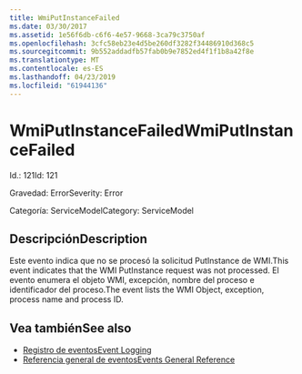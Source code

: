 ```yaml
---
title: WmiPutInstanceFailed
ms.date: 03/30/2017
ms.assetid: 1e56f6db-c6f6-4e57-9668-3ca79c3750af
ms.openlocfilehash: 3cfc58eb23e4d5be260df3282f34486910d368c5
ms.sourcegitcommit: 9b552addadfb57fab0b9e7852ed4f1f1b8a42f8e
ms.translationtype: MT
ms.contentlocale: es-ES
ms.lasthandoff: 04/23/2019
ms.locfileid: "61944136"
---
```

# <a name="wmiputinstancefailed"></a><span data-ttu-id="a9fc0-102">WmiPutInstanceFailed</span><span class="sxs-lookup"><span data-stu-id="a9fc0-102">WmiPutInstanceFailed</span></span>
<span data-ttu-id="a9fc0-103">Id.: 121</span><span class="sxs-lookup"><span data-stu-id="a9fc0-103">Id: 121</span></span>  
  
 <span data-ttu-id="a9fc0-104">Gravedad: Error</span><span class="sxs-lookup"><span data-stu-id="a9fc0-104">Severity: Error</span></span>  
  
 <span data-ttu-id="a9fc0-105">Categoría: ServiceModel</span><span class="sxs-lookup"><span data-stu-id="a9fc0-105">Category: ServiceModel</span></span>  
  
## <a name="description"></a><span data-ttu-id="a9fc0-106">Descripción</span><span class="sxs-lookup"><span data-stu-id="a9fc0-106">Description</span></span>  
 <span data-ttu-id="a9fc0-107">Este evento indica que no se procesó la solicitud PutInstance de WMI.</span><span class="sxs-lookup"><span data-stu-id="a9fc0-107">This event indicates that the WMI PutInstance request was not processed.</span></span> <span data-ttu-id="a9fc0-108">El evento enumera el objeto WMI, excepción, nombre del proceso e identificador del proceso.</span><span class="sxs-lookup"><span data-stu-id="a9fc0-108">The event lists the WMI Object, exception, process name and process ID.</span></span>  
  
## <a name="see-also"></a><span data-ttu-id="a9fc0-109">Vea también</span><span class="sxs-lookup"><span data-stu-id="a9fc0-109">See also</span></span>

- [<span data-ttu-id="a9fc0-110">Registro de eventos</span><span class="sxs-lookup"><span data-stu-id="a9fc0-110">Event Logging</span></span>](../../../../../docs/framework/wcf/diagnostics/event-logging/index.md)
- [<span data-ttu-id="a9fc0-111">Referencia general de eventos</span><span class="sxs-lookup"><span data-stu-id="a9fc0-111">Events General Reference</span></span>](../../../../../docs/framework/wcf/diagnostics/event-logging/events-general-reference.md)

